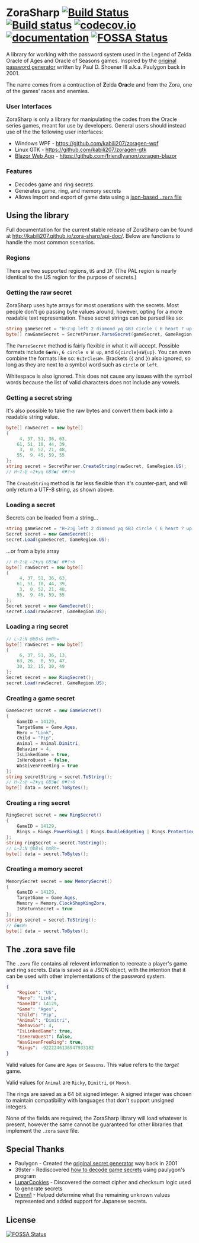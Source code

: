 # ZoraSharp [![Build Status](https://travis-ci.org/kabili207/zora-sharp.svg?branch=master)](https://travis-ci.org/kabili207/zora-sharp) [![Build status](https://ci.appveyor.com/api/projects/status/6ok374kxhysq7adc/branch/master?svg=true)](https://ci.appveyor.com/project/kabili207/zora-sharp/branch/master) [![codecov.io](https://codecov.io/github/kabili207/zora-sharp/coverage.svg?branch=master)](https://codecov.io/github/kabili207/zora-sharp?branch=master) [![documentation](http://kabili207.github.io/zora-sharp/api-doc/badge.svg)](http://kabili207.github.io/zora-sharp/api-doc/) [![FOSSA Status](https://app.fossa.io/api/projects/git%2Bgithub.com%2Fkabili207%2Fzora-sharp.svg?type=shield)](https://app.fossa.io/projects/git%2Bgithub.com%2Fkabili207%2Fzora-sharp?ref=badge_shield)

A library for working with the password system used in the Legend of Zelda Oracle of Ages and Oracle of Seasons games.
Inspired by the [original password generator](http://home.earthlink.net/~paul3/zeldagbc.html) written by
Paul D. Shoener III a.k.a. Paulygon back in 2001.

The name comes from a contraction of **Z**elda **Ora**cle and from the Zora, one of the games' races and enemies.

### User Interfaces
ZoraSharp is only a library for manipulating the codes from the Oracle series games, meant for use by developers.
General users should instead use of the the following user interfaces:
 * Windows WPF - https://github.com/kabili207/zoragen-wpf
 * Linux GTK - https://github.com/kabili207/zoragen-gtk
 * [Blazor Web App](https://friendlyanon.github.io/zoragen/) - https://github.com/friendlyanon/zoragen-blazor

### Features
 * Decodes game and ring secrets
 * Generates game, ring, and memory secrets
 * Allows import and export of game data using a [json-based `.zora` file](#the-zora-save-file)

## Using the library
Full documentation for the current stable release of ZoraSharp can be found at http://kabili207.github.io/zora-sharp/api-doc/. Below are functions to handle the most common scenarios.

### Regions
There are two supported regions, `US` and `JP`. (The PAL region is
nearly identical to the US region for the purpose of secrets.)

### Getting the raw secret
ZoraSharp uses byte arrays for most operations with the secrets. Most people don't go passing byte values
around, however, opting for a more readable text representation. These secret strings can be parsed like so:
```c#
string gameSecret = "H~2:@ left 2 diamond yq GB3 circle ( 6 heart ? up 6";
byte[] rawGameSecret = SecretParser.ParseSecret(gameSecret, GameRegion.US);
```
The `ParseSecret` method is fairly flexible in what it will accept. Possible formats include 
`6●sW↑`, `6 circle s W up`, and `6{circle}sW{up}`. You can even combine the formats like so: 
`6cIrClesW↑`. Brackets (`{` and `}`) also ignored, so long as they are next to a symbol word such as
`circle` or `left`.

Whitespace is also ignored. This does not cause any issues with the symbol words because the list of valid
characters does not include any vowels.

### Getting a secret string
It's also possible to take the raw bytes and convert them back into a readable string value.
```c#
byte[] rawSecret = new byte[]
{
     4, 37, 51, 36, 63,
    61, 51, 10, 44, 39,
     3,  0, 52, 21, 48,
    55,  9, 45, 59, 55
};
string secret = SecretParser.CreateString(rawSecret, GameRegion.US);
// H~2:@ ←2♦yq GB3●( 6♥?↑6
```

The `CreateString` method is far less flexible than it's counter-part, and will only return
a UTF-8 string, as shown above.

### Loading a secret
Secrets can be loaded from a string...
```c#
string gameSecret = "H~2:@ left 2 diamond yq GB3 circle ( 6 heart ? up 6";
Secret secret = new GameSecret();
secret.Load(gameSecret, GameRegion.US);
```
...or from a byte array
```c#
// H~2:@ ←2♦yq GB3●( 6♥?↑6
byte[] rawSecret = new byte[]
{
     4, 37, 51, 36, 63,
    61, 51, 10, 44, 39,
     3,  0, 52, 21, 48,
    55,  9, 45, 59, 55
};
Secret secret = new GameSecret();
secret.Load(rawSecret, GameRegion.US);
```
### Loading a ring secret
```c#
// L~2:N @bB↑& hmRh=
byte[] rawSecret = new byte[]
{
     6, 37, 51, 36, 13,
    63, 26,  0, 59, 47,
    30, 32, 15, 30, 49
};
Secret secret = new RingSecret();
secret.Load(rawSecret, GameRegion.US);
```

### Creating a game secret
```c#
GameSecret secret = new GameSecret()
{
    GameID = 14129,
    TargetGame = Game.Ages,
    Hero = "Link",
    Child = "Pip",
    Animal = Animal.Dimitri,
    Behavior = 4,
    IsLinkedGame = true,
    IsHeroQuest = false,
    WasGivenFreeRing = true
};
string secretString = secret.ToString();
// H~2:@ ←2♦yq GB3●( 6♥?↑6
byte[] data = secret.ToBytes();
```

### Creating a ring secret
```c#
RingSecret secret = new RingSecret()
{
    GameID = 14129,
    Rings = Rings.PowerRingL1 | Rings.DoubleEdgeRing | Rings.ProtectionRing
};
string ringSecret = secret.ToString();
// L~2:N @bB↑& hmRh=
byte[] data = secret.ToBytes();
```

### Creating a memory secret
```c#
MemorySecret secret = new MemorySecret()
{
    GameID = 14129,
    TargetGame = Game.Ages,
    Memory = Memory.ClockShopKingZora,
    IsReturnSecret = true
};
string secret = secret.ToString();
// 6●sW↑
byte[] data = secret.ToBytes();
```
 
## The .zora save file
The `.zora` file contains all relevent information to recreate a player's game and ring secrets. Data is saved
as a JSON object, with the intention that it can be used with other implementations of the password system.


```json
{
    "Region": "US",
    "Hero": "Link",
    "GameID": 14129,
    "Game": "Ages",
    "Child": "Pip",
    "Animal": "Dimitri",
    "Behavior": 4,
    "IsLinkedGame": true,
    "IsHeroQuest": false,
    "WasGivenFreeRing": true,
    "Rings": -9222246136947933182
}
```

Valid values for `Game` are `Ages` or `Seasons`. This value refers to the _target_ game.

Valid values for `Animal` are `Ricky`, `Dimitri`, or `Moosh`.

The rings are saved as a 64 bit signed integer. A signed integer was chosen to maintain compatibility with
languages that don't support unsigned integers.

None of the fields are required; the ZoraSharp library will load whatever is present, however the same
cannot be guaranteed for other libraries that implement the `.zora` save file.

## Special Thanks
 * Paulygon - Created the [original secret generator](http://home.earthlink.net/~paul3/zeldagbc.html) way back in 2001
 * 39ster - Rediscovered [how to decode game secrets](http://www.gamefaqs.com/boards/472313-the-legend-of-zelda-oracle-of-ages/66934363) using paulygon's program
 * [LunarCookies](https://github.com/LunarCookies) - Discovered the correct cipher and checksum logic used to generate secrets
 * [Drenn1](https://github.com/Drenn1) - Helped determine what the remaining unknown values represented and added support for Japanese secrets.


## License
[![FOSSA Status](https://app.fossa.io/api/projects/git%2Bgithub.com%2Fkabili207%2Fzora-sharp.svg?type=large)](https://app.fossa.io/projects/git%2Bgithub.com%2Fkabili207%2Fzora-sharp?ref=badge_large)
